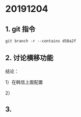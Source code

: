 # 20191204

## 1. git 指令

```shell
git branch -r --contains d58a2f
```

## 2. 讨论横移功能

结论：

1）在韩信上面配置

2）

## 3.